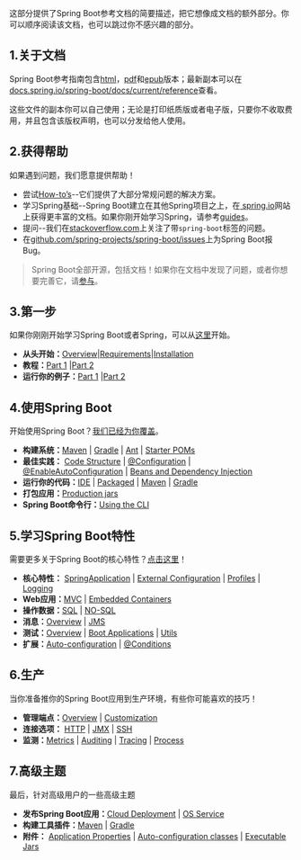 这部分提供了Spring Boot参考文档的简要描述，把它想像成文档的额外部分。你可以顺序阅读该文档，也可以跳过你不感兴趣的部分。

## 1.关于文档

Spring Boot参考指南包含[html](http://docs.spring.io/spring-boot/docs/1.3.1.RELEASE/reference/html/)，[pdf](http://docs.spring.io/spring-boot/docs/1.3.1.RELEASE/reference/pdf/spring-boot-reference.pdf)和[epub](http://docs.spring.io/spring-boot/docs/1.3.1.RELEASE/reference/epub/spring-boot-reference.epub)版本；最新副本可以在[docs.spring.io/spring-boot/docs/current/reference](http://docs.spring.io/spring-boot/docs/current/reference)查看。

这些文件的副本你可以自己使用；无论是打印纸质版或者电子版，只要你不收取费用，并且包含该版权声明，也可以分发给他人使用。

## 2.获得帮助

如果遇到问题，我们愿意提供帮助！

- 尝试[How-to’s](http://docs.spring.io/spring-boot/docs/current/reference/htmlsingle/#howto)--它们提供了大部分常规问题的解决方案。
- 学习Spring基础--Spring Boot建立在其他Spring项目之上，在[ spring.io](http://spring.io/)网站上获得更丰富的文档。如果你刚开始学习Spring，请参考[guides](http://spring.io/guides)。
- 提问--我们在[stackoverflow.com](http://stackoverflow.com/)上关注了带`spring-boot`标签的问题。
- 在[github.com/spring-projects/spring-boot/issues](https://github.com/spring-projects/spring-boot/issues)上为Spring Boot报Bug。

> Spring Boot全部开源，包括文档！如果你在文档中发现了问题，或者你想要完善它，请[参与](http://github.com/spring-projects/spring-boot/tree/v1.3.1.RELEASE)。

## 3.第一步

如果你刚刚开始学习Spring Boot或者Spring，可以从[这里](http://docs.spring.io/spring-boot/docs/current/reference/htmlsingle/#getting-started)开始。

- **从头开始：**[Overview](http://docs.spring.io/spring-boot/docs/current/reference/htmlsingle/#getting-started-introducing-spring-boot)|[Requirements](http://docs.spring.io/spring-boot/docs/current/reference/htmlsingle/#getting-started-system-requirements)|[Installation](http://docs.spring.io/spring-boot/docs/current/reference/htmlsingle/#getting-started-installing-spring-boot)
- **教程：**[Part 1](http://docs.spring.io/spring-boot/docs/current/reference/htmlsingle/#getting-started-first-application) |[Part 2](http://docs.spring.io/spring-boot/docs/current/reference/htmlsingle/#getting-started-first-application-code)
- **运行你的例子：**[Part 1](http://docs.spring.io/spring-boot/docs/current/reference/htmlsingle/#getting-started-first-application-run) |[Part 2](http://docs.spring.io/spring-boot/docs/current/reference/htmlsingle/#getting-started-first-application-executable-jar)

## 4.使用Spring Boot

开始使用Spring Boot？[我们已经为你覆盖](http://docs.spring.io/spring-boot/docs/current/reference/htmlsingle/#using-boot)。

- **构建系统：**[Maven](http://docs.spring.io/spring-boot/docs/current/reference/htmlsingle/#using-boot-maven) | [Gradle](http://docs.spring.io/spring-boot/docs/current/reference/htmlsingle/#using-boot-gradle) | [Ant](http://docs.spring.io/spring-boot/docs/current/reference/htmlsingle/#using-boot-ant) | [Starter POMs](http://docs.spring.io/spring-boot/docs/current/reference/htmlsingle/#using-boot-starter-poms)
- **最佳实践：** [Code Structure](http://docs.spring.io/spring-boot/docs/current/reference/htmlsingle/#using-boot-structuring-your-code) | [@Configuration](http://docs.spring.io/spring-boot/docs/current/reference/htmlsingle/#using-boot-configuration-classes) | [@EnableAutoConfiguration](http://docs.spring.io/spring-boot/docs/current/reference/htmlsingle/#using-boot-auto-configuration) | [Beans and Dependency Injection](http://docs.spring.io/spring-boot/docs/current/reference/htmlsingle/#using-boot-spring-beans-and-dependency-injection)
- **运行你的代码：**[IDE](http://docs.spring.io/spring-boot/docs/current/reference/htmlsingle/#using-boot-running-from-an-ide) | [Packaged](http://docs.spring.io/spring-boot/docs/current/reference/htmlsingle/#using-boot-running-as-a-packaged-application) | [Maven](http://docs.spring.io/spring-boot/docs/current/reference/htmlsingle/#using-boot-running-with-the-maven-plugin) | [Gradle](http://docs.spring.io/spring-boot/docs/current/reference/htmlsingle/#using-boot-running-with-the-gradle-plugin)
- **打包应用：**[Production jars](http://docs.spring.io/spring-boot/docs/current/reference/htmlsingle/#using-boot-packaging-for-production)
- **Spring Boot命令行：**[Using the CLI](http://docs.spring.io/spring-boot/docs/current/reference/htmlsingle/#cli)

## 5.学习Spring Boot特性

需要更多关于Spring Boot的核心特性？[点击这里](http://docs.spring.io/spring-boot/docs/current/reference/htmlsingle/#boot-features)！

- **核心特性：** [SpringApplication](http://docs.spring.io/spring-boot/docs/current/reference/htmlsingle/#boot-features-spring-application) | [External Configuration](http://docs.spring.io/spring-boot/docs/current/reference/htmlsingle/#boot-features-external-config) | [Profiles](http://docs.spring.io/spring-boot/docs/current/reference/htmlsingle/#boot-features-profiles) | [Logging](http://docs.spring.io/spring-boot/docs/current/reference/htmlsingle/#boot-features-logging)
- **Web应用：**[MVC](http://docs.spring.io/spring-boot/docs/current/reference/htmlsingle/#boot-features-spring-mvc) | [Embedded Containers](http://docs.spring.io/spring-boot/docs/current/reference/htmlsingle/#boot-features-embedded-container)
- **操作数据：**[SQL](http://docs.spring.io/spring-boot/docs/current/reference/htmlsingle/#boot-features-sql) | [NO-SQL](http://docs.spring.io/spring-boot/docs/current/reference/htmlsingle/#boot-features-nosql)
- **消息：**[Overview](http://docs.spring.io/spring-boot/docs/current/reference/htmlsingle/#boot-features-messaging) | [JMS](http://docs.spring.io/spring-boot/docs/current/reference/htmlsingle/#boot-features-jms)
- **测试：**[Overview](http://docs.spring.io/spring-boot/docs/current/reference/htmlsingle/#boot-features-testing) | [Boot Applications](http://docs.spring.io/spring-boot/docs/current/reference/htmlsingle/#boot-features-testing-spring-boot-applications) | [Utils](http://docs.spring.io/spring-boot/docs/current/reference/htmlsingle/#boot-features-test-utilities)
- **扩展：**[Auto-configuration](http://docs.spring.io/spring-boot/docs/current/reference/htmlsingle/#boot-features-developing-auto-configuration) | [@Conditions](http://docs.spring.io/spring-boot/docs/current/reference/htmlsingle/#boot-features-condition-annotations)

## 6.生产

当你准备推你的Spring Boot应用到生产环境，有些你可能喜欢的技巧！

- **管理端点：**[Overview](http://docs.spring.io/spring-boot/docs/current/reference/htmlsingle/#production-ready-endpoints) | [Customization](http://docs.spring.io/spring-boot/docs/current/reference/htmlsingle/#production-ready-customizing-endpoints)
- **连接选项：** [HTTP](http://docs.spring.io/spring-boot/docs/current/reference/htmlsingle/#production-ready-monitoring) | [JMX](http://docs.spring.io/spring-boot/docs/current/reference/htmlsingle/#production-ready-jmx) | [SSH](http://docs.spring.io/spring-boot/docs/current/reference/htmlsingle/#production-ready-remote-shell)
- **监测：**[Metrics](http://docs.spring.io/spring-boot/docs/current/reference/htmlsingle/#production-ready-metrics) | [Auditing](http://docs.spring.io/spring-boot/docs/current/reference/htmlsingle/#production-ready-auditing) | [Tracing](http://docs.spring.io/spring-boot/docs/current/reference/htmlsingle/#production-ready-tracing) | [Process](http://docs.spring.io/spring-boot/docs/current/reference/htmlsingle/#production-ready-process-monitoring)

## 7.高级主题

最后，针对高级用户的一些高级主题

- **发布Spring Boot应用：**[Cloud Deployment](http://docs.spring.io/spring-boot/docs/current/reference/htmlsingle/#cloud-deployment) | [OS Service](http://docs.spring.io/spring-boot/docs/current/reference/htmlsingle/#deployment-service)
- **构建工具插件：**[Maven](http://docs.spring.io/spring-boot/docs/current/reference/htmlsingle/#build-tool-plugins-maven-plugin) | [Gradle](http://docs.spring.io/spring-boot/docs/current/reference/htmlsingle/#build-tool-plugins-gradle-plugin)
- **附件：** [Application Properties](http://docs.spring.io/spring-boot/docs/current/reference/htmlsingle/#common-application-properties) | [Auto-configuration classes](http://docs.spring.io/spring-boot/docs/current/reference/htmlsingle/#auto-configuration-classes) | [Executable Jars](http://docs.spring.io/spring-boot/docs/current/reference/htmlsingle/#executable-jar)
